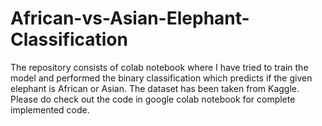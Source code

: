 # African-vs-Asian-Elephant-Classification
The repository consists of colab notebook where I have tried to train the model and performed the binary classification which predicts if the given elephant is African or Asian. The dataset has been taken from Kaggle. Please do check out the code in google colab notebook for complete implemented code.
